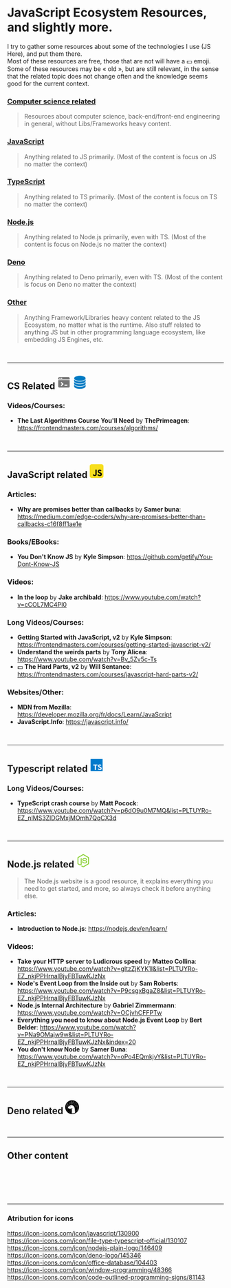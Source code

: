 # JavaScript Ecosystem Resources, and slightly more.
I try to gather some resources about some of the technologies I use (JS Here),
and put them there. <br>
Most of these resources are free, those that are not will have a :dollar: emoji. <br>
Some of these resources may be « old », but are still relevant, in the sense that the
related topic does not change often and the knowledge seems good for the current context.

### [Computer science related](#cs-related)
> Resources about computer science, back-end/front-end engineering in general, without Libs/Frameworks heavy content.
### [JavaScript](#javascript-related)
> Anything related to JS primarily. (Most of the content is focus on JS no matter the context)
### [TypeScript](#typescript-related)
> Anything related to TS primarily. (Most of the content is focus on TS no matter the context)
### [Node.js](#node.js-related)
> Anything related to Node.js primarily, even with TS. (Most of the content is focus on Node.js no matter the context)
### [Deno](#deno-related)
> Anything related to Deno primarily, even with TS. (Most of the content is focus on Deno no matter the context)
### [Other](#other-content)
> Anything Framework/Libraries heavy content related to the JS Ecosystem, no matter what is the runtime.
> Also stuff related to anything JS but in other programming language ecosystem,
> like embedding JS Engines, etc.

<br><hr>

## CS Related ![](./img/shell-32px.png) ![](./img/db-32px.png)
### Videos/Courses:
- **The Last Algorithms Course You'll Need** by **ThePrimeagen**: https://frontendmasters.com/courses/algorithms/

<br><hr>

## JavaScript related ![](./img/js-32px.png)
### Articles:
- **Why are promises better than callbacks** by **Samer buna**: https://medium.com/edge-coders/why-are-promises-better-than-callbacks-c16f8ff1ae1e

### Books/EBooks:
- **You Don't Know JS** by **Kyle Simpson**: https://github.com/getify/You-Dont-Know-JS

### Videos:
- **In the loop** by **Jake archibald**: https://www.youtube.com/watch?v=cCOL7MC4Pl0

### Long Videos/Courses:
- **Getting Started with JavaScript, v2** by **Kyle Simpson**: https://frontendmasters.com/courses/getting-started-javascript-v2/
- **Understand the weirds parts** by **Tony Alicea**: https://www.youtube.com/watch?v=Bv_5Zv5c-Ts
- :dollar: **The Hard Parts, v2** by **Will Sentance**: https://frontendmasters.com/courses/javascript-hard-parts-v2/

### Websites/Other:
- **MDN from Mozilla**: https://developer.mozilla.org/fr/docs/Learn/JavaScript
- **JavaScript.Info**: https://javascript.info/

<br><hr>

## Typescript related ![](./img/ts-32px.png)
### Long Videos/Courses:
- **TypeScript crash course** by **Matt Pocock**: https://www.youtube.com/watch?v=p6dO9u0M7MQ&list=PLTUYRo-EZ_nlMS3ZlDGMxjMOmh7QqCX3d

<br><hr>

## Node.js related ![](./img/node-32px.png)
> The Node.js website is a good resource, it explains everything you need to get started, and more, so always check it before anything else.
### Articles:
- **Introduction to Node.js**: https://nodejs.dev/en/learn/

### Videos:
- **Take your HTTP server to Ludicrous speed** by **Matteo Collina**: https://www.youtube.com/watch?v=gltzZjKYK1I&list=PLTUYRo-EZ_nkjPPHrnalBjyFBTuwKJzNx
- **Node's Event Loop from the Inside out** by **Sam Roberts**: https://www.youtube.com/watch?v=P9csgxBgaZ8&list=PLTUYRo-EZ_nkjPPHrnalBjyFBTuwKJzNx
- **Node.js Internal Architecture** by **Gabriel Zimmermann**: https://www.youtube.com/watch?v=OCjvhCFFPTw
- **Everything you need to know about Node.js Event Loop** by **Bert Belder**: https://www.youtube.com/watch?v=PNa9OMajw9w&list=PLTUYRo-EZ_nkjPPHrnalBjyFBTuwKJzNx&index=20
- **You don't know Node** by **Samer Buna**: https://www.youtube.com/watch?v=oPo4EQmkjvY&list=PLTUYRo-EZ_nkjPPHrnalBjyFBTuwKJzNx

<br><hr>

## Deno related ![](./img/deno-32px.png)


<br><hr>

## Other content

<br><br><br><br><hr>

### Atribution for icons
https://icon-icons.com/icon/javascript/130900 <br>
https://icon-icons.com/icon/file-type-typescript-official/130107 <br>
https://icon-icons.com/icon/nodejs-plain-logo/146409 <br>
https://icon-icons.com/icon/deno-logo/145346 <br>
https://icon-icons.com/icon/office-database/104403 <br>
https://icon-icons.com/icon/window-programming/48366 <br>
https://icon-icons.com/icon/code-outlined-programming-signs/81143
